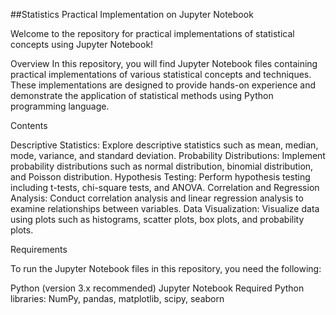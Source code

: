 ##Statistics Practical Implementation on Jupyter Notebook

Welcome to the repository for practical implementations of statistical concepts using Jupyter Notebook!

Overview
In this repository, you will find Jupyter Notebook files containing practical implementations of various statistical concepts and techniques. These implementations are designed to provide hands-on experience and demonstrate the application of statistical methods using Python programming language.

Contents

Descriptive Statistics: Explore descriptive statistics such as mean, median, mode, variance, and standard deviation.
Probability Distributions: Implement probability distributions such as normal distribution, binomial distribution, and Poisson distribution.
Hypothesis Testing: Perform hypothesis testing including t-tests, chi-square tests, and ANOVA.
Correlation and Regression Analysis: Conduct correlation analysis and linear regression analysis to examine relationships between variables.
Data Visualization: Visualize data using plots such as histograms, scatter plots, box plots, and probability plots.

Requirements

To run the Jupyter Notebook files in this repository, you need the following:

Python (version 3.x recommended)
Jupyter Notebook
Required Python libraries: NumPy, pandas, matplotlib, scipy, seaborn
